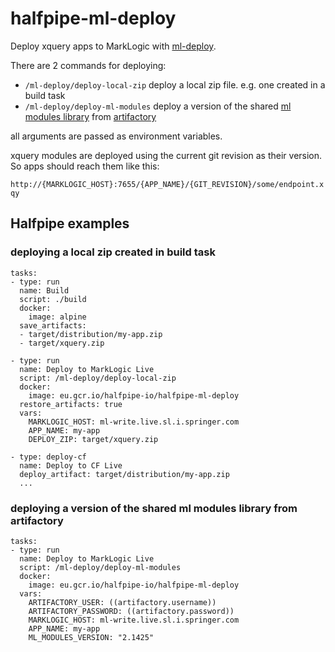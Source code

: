 # halfpipe-ml-deploy

Deploy xquery apps to MarkLogic with [ml-deploy](https://github.com/springernature/ml-deploy).

There are 2 commands for deploying:
  - `/ml-deploy/deploy-local-zip` deploy a local zip file. e.g. one created in a build task
  - `/ml-deploy/deploy-ml-modules` deploy a version of the shared [ml modules library](https://github.com/springernature/ml) from [artifactory](https://springernature.jfrog.io/springernature/simple/libs-release-local/com/springer/ml-modules/)

all arguments are passed as environment variables.

xquery modules are deployed using the current git revision as their version. So apps should reach them like this:

`http://{MARKLOGIC_HOST}:7655/{APP_NAME}/{GIT_REVISION}/some/endpoint.xqy`


## Halfpipe examples

### deploying a local zip created in build task
```
tasks:
- type: run
  name: Build
  script: ./build
  docker:
    image: alpine
  save_artifacts:
  - target/distribution/my-app.zip
  - target/xquery.zip

- type: run
  name: Deploy to MarkLogic Live
  script: /ml-deploy/deploy-local-zip
  docker:
    image: eu.gcr.io/halfpipe-io/halfpipe-ml-deploy
  restore_artifacts: true
  vars:
    MARKLOGIC_HOST: ml-write.live.sl.i.springer.com
    APP_NAME: my-app
    DEPLOY_ZIP: target/xquery.zip

- type: deploy-cf
  name: Deploy to CF Live
  deploy_artifact: target/distribution/my-app.zip
  ...
```

### deploying a version of the shared ml modules library from artifactory
```
tasks:
- type: run
  name: Deploy to MarkLogic Live
  script: /ml-deploy/deploy-ml-modules
  docker:
    image: eu.gcr.io/halfpipe-io/halfpipe-ml-deploy
  vars:
    ARTIFACTORY_USER: ((artifactory.username))
    ARTIFACTORY_PASSWORD: ((artifactory.password))
    MARKLOGIC_HOST: ml-write.live.sl.i.springer.com
    APP_NAME: my-app
    ML_MODULES_VERSION: "2.1425"
```
